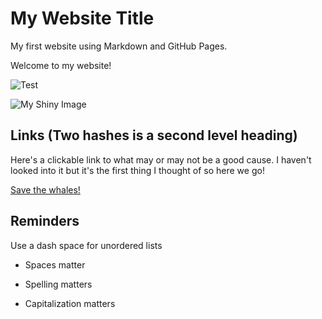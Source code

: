 # My Website Title 

My first website using Markdown and GitHub Pages.

Welcome to my website!

![Test](https://giphy.com/embed/8Iv5lqKwKsZ2g)

![My Shiny Image](https://raw.githubusercontent.com/denisecase/pyshiny-penguins-dashboard-express/main/images/LocalAppRunning.JPG)

## Links (Two hashes is a second level heading)

Here's a clickable link to what may or may not be a good cause. I haven't looked into it but it's the first thing I thought of so here we go!

[Save the whales!](https://savethewhales.org/)

## Reminders

Use a dash space for unordered lists

- Spaces matter

- Spelling matters

- Capitalization matters
